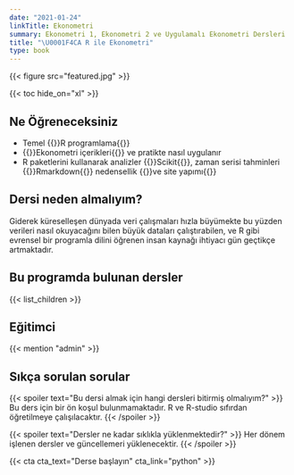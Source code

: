 ```yaml
---
date: "2021-01-24"
linkTitle: Ekonometri
summary: Ekonometri 1, Ekonometri 2 ve Uygulamalı Ekonometri Dersleri
title: "\U0001F4CA R ile Ekonometri"
type: book
---
```


{{< figure src="featured.jpg" >}}

{{< toc hide_on="xl" >}}

## Ne Öğreneceksiniz

- Temel {{<hl>}}R programlama{{</hl>}}
- {{<hl>}}Ekonometri içerikleri{{</hl>}} ve pratikte nasıl uygulanır
- R paketlerini kullanarak analizler {{<hl>}}Scikit{{</hl>}}, zaman serisi tahminleri {{<hl>}}Rmarkdown{{</hl>}} nedensellik {{<hl>}}ve site yapımı{{</hl>}}

## Dersi neden almalıyım?

Giderek küreselleşen dünyada veri çalışmaları hızla büyümekte bu yüzden verileri nasıl okuyacağını bilen büyük dataları çalıştırabilen, ve R gibi evrensel bir programla dilini öğrenen insan kaynağı ihtiyacı gün geçtikçe artmaktadır.

## Bu programda bulunan dersler

{{< list_children >}}

## Eğitimci

{{< mention "admin" >}}

## Sıkça sorulan sorular

{{< spoiler text="Bu dersi almak için hangi dersleri bitirmiş olmalıyım?" >}}
Bu ders için bir ön koşul bulunmamaktadır. R ve R-studio sıfırdan öğretilmeye çalışılacaktır.
{{< /spoiler >}}

{{< spoiler text="Dersler ne kadar sıklıkla yüklenmektedir?" >}}
Her dönem işlenen dersler ve güncellemeri yüklenecektir.
{{< /spoiler >}}

{{< cta cta_text="Derse başlayın" cta_link="python" >}}
